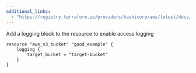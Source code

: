 ```yaml
---
additional_links: 
  - "https://registry.terraform.io/providers/hashicorp/aws/latest/docs/resources/s3_bucket"
---
```


Add a logging block to the resource to enable access logging

```hcl
resource "aws_s3_bucket" "good_example" {
	logging {
		target_bucket = "target-bucket"
	}
}
```
